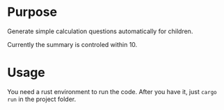 # Purpose

Generate simple calculation questions automatically for children.

Currently the summary is controled within 10.

# Usage

You need a rust environment to run the code. After you have it, just `cargo run` in the project folder.
